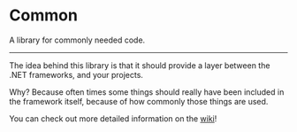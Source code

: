 # Common
A library for commonly needed code.

---

The idea behind this library is that it should provide a layer between the .NET frameworks, and your projects.

Why? Because often times some things should really have been included in the framework itself, because of how commonly those things are used.

You can check out more detailed information on the [wiki](https://github.com/nightowl286/Common/wiki)!
